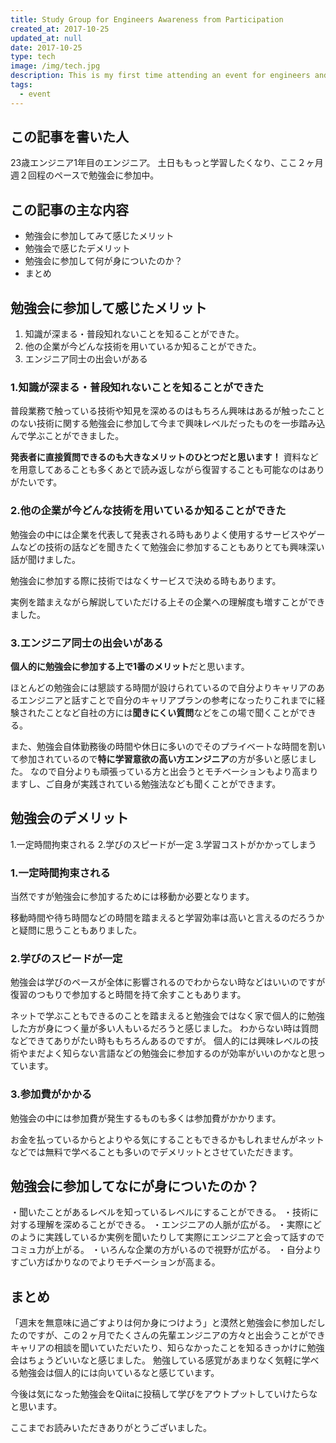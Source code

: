 ```yaml
---
title: Study Group for Engineers Awareness from Participation
created_at: 2017-10-25
updated_at: null
date: 2017-10-25
type: tech
image: /img/tech.jpg
description: This is my first time attending an event for engineers and I will write about what I learned and my impressions of the event.
tags:
  - event
---
```


## この記事を書いた人

23歳エンジニア1年目のエンジニア。
土日ももっと学習したくなり、ここ２ヶ月週２回程のペースで勉強会に参加中。

## この記事の主な内容

- 勉強会に参加してみて感じたメリット
- 勉強会で感じたデメリット
- 勉強会に参加して何が身についたのか？
- まとめ

## 勉強会に参加して感じたメリット

1. 知識が深まる・普段知れないことを知ることができた。
2. 他の企業が今どんな技術を用いているか知ることができた。
3. エンジニア同士の出会いがある

### 1.知識が深まる・普段知れないことを知ることができた

普段業務で触っている技術や知見を深めるのはもちろん興味はあるが触ったことのない技術に関する勉強会に参加して今まで興味レベルだったものを一歩踏み込んで学ぶことができました。

**発表者に直接質問できるのも大きなメリットのひとつだと思います！**
資料などを用意してあることも多くあとで読み返しながら復習することも可能なのはありがたいです。

### 2.他の企業が今どんな技術を用いているか知ることができた

勉強会の中には企業を代表して発表される時もありよく使用するサービスやゲームなどの技術の話などを聞きたくて勉強会に参加することもありとても興味深い話が聞けました。

勉強会に参加する際に技術ではなくサービスで決める時もあります。

実例を踏まえながら解説していただける上その企業への理解度も増すことができました。

### 3.エンジニア同士の出会いがある

**個人的に勉強会に参加する上で1番のメリット**だと思います。

ほとんどの勉強会には懇談する時間が設けられているので自分よりキャリアのあるエンジニアと話すことで自分のキャリアプランの参考になったりこれまでに経験されたことなど自社の方には**聞きにくい質問**などをこの場で聞くことができる。

また、勉強会自体勤務後の時間や休日に多いのでそのプライベートな時間を割いて参加されているので**特に学習意欲の高い方エンジニア**の方が多いと感じました。
なので自分よりも頑張っている方と出会うとモチベーションもより高まりますし、ご自身が実践されている勉強法なども聞くことができます。

## 勉強会のデメリット

1.一定時間拘束される
2.学びのスピードが一定
3.学習コストがかかってしまう

### 1.一定時間拘束される

当然ですが勉強会に参加するためには移動か必要となります。

移動時間や待ち時間などの時間を踏まえると学習効率は高いと言えるのだろうかと疑問に思うこともありました。

### 2.学びのスピードが一定

勉強会は学びのペースが全体に影響されるのでわからない時などはいいのですが復習のつもりで参加すると時間を持て余すこともあります。

ネットで学ぶこともできるのことを踏まえると勉強会ではなく家で個人的に勉強した方が身につく量が多い人もいるだろうと感じました。
わからない時は質問などできてありがたい時ももちろんあるのですが。
個人的には興味レベルの技術やまだよく知らない言語などの勉強会に参加するのが効率がいいのかなと思っています。

### 3.参加費がかかる

勉強会の中には参加費が発生するものも多くは参加費がかかります。

お金を払っているからとよりやる気にすることもできるかもしれませんがネットなどでは無料で学べることも多いのでデメリットとさせていただきます。

## 勉強会に参加してなにが身についたのか？

・聞いたことがあるレベルを知っているレベルにすることができる。
・技術に対する理解を深めることができる。
・エンジニアの人脈が広がる。
・実際にどのように実践しているか実例を聞いたりして実際にエンジニアと会って話すのでコミュ力が上がる。
・いろんな企業の方がいるので視野が広がる。
・自分よりすごい方ばかりなのでよりモチベーションが高まる。

## まとめ

「週末を無意味に過ごすよりは何か身につけよう」と漠然と勉強会に参加しだしたのですが、この２ヶ月でたくさんの先輩エンジニアの方々と出会うことができキャリアの相談を聞いていただいたり、知らなかったことを知るきっかけに勉強会はちょうどいいなと感じました。
勉強している感覚があまりなく気軽に学べる勉強会は個人的には向いているなと感じています。

今後は気になった勉強会をQiitaに投稿して学びをアウトプットしていけたらなと思います。

ここまでお読みいただきありがとうございました。
